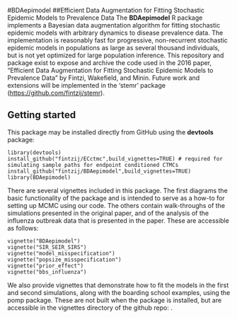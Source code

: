 <!-- README.md is generated from README.Rmd. Please edit that file -->
\#BDAepimodel \#\#Efficient Data Augmentation for Fitting Stochastic
Epidemic Models to Prevalence Data The **BDAepimodel** R package
implements a Bayesian data augmentation algorithm for fitting stochastic
epidemic models with arbitrary dynamics to disease prevalence data. The
implementation is reasonably fast for progressive, non-recurrent
stochastic epidemic models in populations as large as several thousand
individuals, but is not yet optimized for large population inference.
This repository and package exist to expose and archive the code used in
the 2016 paper, “Efficient Data Augmentation for Fitting Stochastic
Epidemic Models to Prevalence Data” by Fintzi, Wakefield, and Minin.
Future work and extensions will be implemented in the ‘stemr’ package
(<a href="https://github.com/fintzij/stemr" class="uri">https://github.com/fintzij/stemr</a>).

Getting started
---------------

This package may be installed directly from GitHub using the
**devtools** package:

    library(devtools)
    install_github("fintzij/ECctmc",build_vignettes=TRUE) # required for simulating sample paths for endpoint conditioned CTMCs
    install_github("fintzij/BDAepimodel",build_vignettes=TRUE) 
    library(BDAepimodel)

There are several vignettes included in this package. The first diagrams
the basic functionality of the package and is intended to serve as a
how-to for setting up MCMC using our code. The others contain
walk-throughs of the simulations presented in the original paper, and of
the analysis of the influenza outbreak data that is presented in the
paper. These are accessible as follows:

    vignette("BDAepimodel") 
    vignette("SIR_SEIR_SIRS")
    vignette("model_misspecification")
    vignette("popsize_misspecification")
    vignette("prior_effect")
    vignette("bbs_influenza")

We also provide vignettes that demonstrate how to fit the models in the
first and second simulations, along with the boarding school examples,
using the pomp package. These are not built when the package is
installed, but are accessible in the vignettes directory of the github
repo: .
